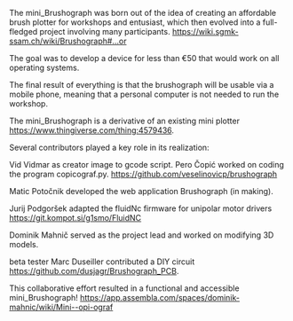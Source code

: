 

The mini_Brushograph was born out of the idea of creating an affordable brush plotter for workshops and entusiast, which then evolved into a full-fledged project involving many participants. https://wiki.sgmk-ssam.ch/wiki/Brushograph#...or

The goal was to develop a device for less than €50 that would work on all operating systems.

The final result of everything is that the brushograph will be usable via a mobile phone, meaning that a personal computer is not needed to run the workshop.

The mini_Brushograph is a derivative of an existing mini plotter https://www.thingiverse.com/thing:4579436. 

Several contributors played a key role in its realization:

Vid Vidmar as creator image to gcode script. Pero Čopić worked on coding the program copicograf.py. https://github.com/veselinovicp/brushograph

Matic Potočnik developed the web application Brushograph (in making).

Jurij Podgoršek adapted the fluidNc firmware for unipolar motor drivers https://git.kompot.si/g1smo/FluidNC

Dominik Mahnič served as the project lead and worked on modifying 3D models.

beta tester Marc Duseiller contributed a DIY circuit https://github.com/dusjagr/Brushograph_PCB.

This collaborative effort resulted in a functional and accessible mini_Brushograph! https://app.assembla.com/spaces/dominik-mahnic/wiki/Mini--opi-ograf
